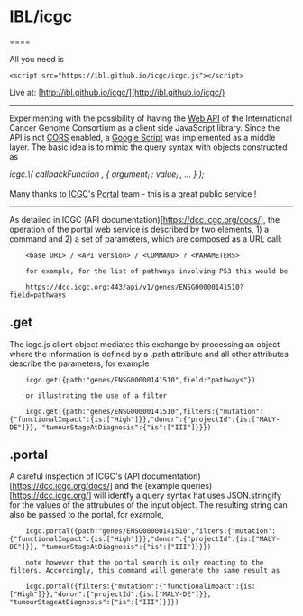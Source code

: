 # IBL/icgc
====

All you need is

	<script src="https://ibl.github.io/icgc/icgc.js"></script>

Live at: [http://ibl.github.io/icgc/](http://ibl.github.io/icgc/)

---

Experimenting with the possibility of having the [Web API](https://dcc.icgc.org/docs/) of the International Cancer Genome Consortium as a client side JavaScript library. Since the API is not [CORS](http://en.wikipedia.org/wiki/Cross-origin_resource_sharing) enabled, a [Google Script](https://script.google.com/d/1QW3tDb8y7g5fDaVY8lHkLoSO5p_LTfdXtDw4SOUhhLKifsm2W8dTm4Gv/edit) was implemented as a middle layer. The basic idea is to mimic the query syntax with objects constructed as

<i>
icgc.\<path\>( callbackFunction , { argument<sub>i</sub> : value<sub>i</sub> , ... } );
</i>

Many thanks to [ICGC](http://www.icgc.org/)'s [Portal](https://dcc.icgc.org/docs/) team - this is a great public service !

---

As detailed in ICGC (API documentation)[https://dcc.icgc.org/docs/], the operation of the portal web service is described by two elements, 1) a command and 2) a set of parameters, which are composed as a URL call:

		<base URL> / <API version> / <COMMAND> ? <PARAMETERS>

		for example, for the list of pathways involving P53 this would be

		https://dcc.icgc.org:443/api/v1/genes/ENSG00000141510?field=pathways

## .get

The icgc.js client object mediates this exchange by processing an object where the <COOMAND> information is defined by a .path attribute and all other attributes describe the parameters, for example 

		icgc.get({path:"genes/ENSG00000141510",field:"pathways"})

		or illustrating the use of a filter

		icgc.get({path:"genes/ENSG00000141510",filters:{"mutation":{"functionalImpact":{is:["High"]}},"donor":{"projectId":{is:["MALY-DE"]}}, "tumourStageAtDiagnosis":{"is":["III"]}}})

## .portal

A careful inspection of ICGC's (API documentation)[https://dcc.icgc.org/docs/] and the (example queries)[https://dcc.icgc.org/] will identfy a query syntax hat uses JSON.stringify for the values of the attrubutes of the input object. The resulting string can also be passed to the portal, for example,

		icgc.portal({path:"genes/ENSG00000141510",filters:{"mutation":{"functionalImpact":{is:["High"]}},"donor":{"projectId":{is:["MALY-DE"]}}, "tumourStageAtDiagnosis":{"is":["III"]}}})

		note however that the portal search is only reacting to the filters. Accordingly, this command will generate the same result as

		icgc.portal({filters:{"mutation":{"functionalImpact":{is:["High"]}},"donor":{"projectId":{is:["MALY-DE"]}}, "tumourStageAtDiagnosis":{"is":["III"]}}})

		



